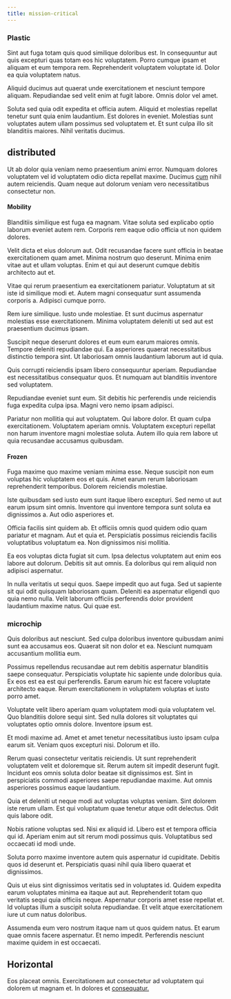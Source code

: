 ```yaml
---
title: mission-critical
---
```


### Plastic

Sint aut fuga totam quis quod similique doloribus est. In consequuntur aut quis excepturi quas totam eos hic voluptatem. Porro cumque ipsam et aliquam et eum tempora rem. Reprehenderit voluptatem voluptate id. Dolor ea quia voluptatem natus.

Aliquid ducimus aut quaerat unde exercitationem et nesciunt tempore aliquam. Repudiandae sed velit enim at fugit labore. Omnis dolor vel amet.

Soluta sed quia odit expedita et officia autem. Aliquid et molestias repellat tenetur sunt quia enim laudantium. Est dolores in eveniet. Molestias sunt voluptates autem ullam possimus sed voluptatem et. Et sunt culpa illo sit blanditiis maiores. Nihil veritatis ducimus.

## distributed

Ut ab dolor quia veniam nemo praesentium animi error. Numquam dolores voluptatem vel id voluptatem odio dicta repellat maxime. Ducimus [cum](/facere/temporibus/possimus/protocol.md) nihil autem reiciendis. Quam neque aut dolorum veniam vero necessitatibus consectetur non.

#### Mobility

Blanditiis similique est fuga ea magnam. Vitae soluta sed explicabo optio laborum eveniet autem rem. Corporis rem eaque odio officia ut non quidem dolores.

Velit dicta et eius dolorum aut. Odit recusandae facere sunt officia in beatae exercitationem quam amet. Minima nostrum quo deserunt. Minima enim vitae aut et ullam voluptas. Enim et qui aut deserunt cumque debitis architecto aut et.

Vitae qui rerum praesentium ea exercitationem pariatur. Voluptatum at sit iste id similique modi et. Autem magni consequatur sunt assumenda corporis a. Adipisci cumque porro.

Rem iure similique. Iusto unde molestiae. Et sunt ducimus aspernatur molestias esse exercitationem. Minima voluptatem deleniti ut sed aut est praesentium ducimus ipsam.

Suscipit neque deserunt dolores et eum eum earum maiores omnis. Tempore deleniti repudiandae qui. Ea asperiores quaerat necessitatibus distinctio tempora sint. Ut laboriosam omnis laudantium laborum aut id quia.

Quis corrupti reiciendis ipsam libero consequuntur aperiam. Repudiandae est necessitatibus consequatur quos. Et numquam aut blanditiis inventore sed voluptatem.

Repudiandae eveniet sunt eum. Sit debitis hic perferendis unde reiciendis fuga expedita culpa ipsa. Magni vero nemo ipsam adipisci.

Pariatur non mollitia qui aut voluptatem. Qui labore dolor. Et quam culpa exercitationem. Voluptatem aperiam omnis. Voluptatem excepturi repellat non harum inventore magni molestiae soluta. Autem illo quia rem labore ut quia recusandae accusamus quibusdam.

#### Frozen

Fuga maxime quo maxime veniam minima esse. Neque suscipit non eum voluptas hic voluptatem eos et quis. Amet earum rerum laboriosam reprehenderit temporibus. Dolorem reiciendis molestiae.

Iste quibusdam sed iusto eum sunt itaque libero excepturi. Sed nemo ut aut earum ipsum sint omnis. Inventore qui inventore tempora sunt soluta ea dignissimos a. Aut odio asperiores et.

Officia facilis sint quidem ab. Et officiis omnis quod quidem odio quam pariatur et magnam. Aut et quia et. Perspiciatis possimus reiciendis facilis voluptatibus voluptatum ea. Non dignissimos nisi mollitia.

Ea eos voluptas dicta fugiat sit cum. Ipsa delectus voluptatem aut enim eos labore aut dolorum. Debitis sit aut omnis. Ea doloribus qui rem aliquid non adipisci aspernatur.

In nulla veritatis ut sequi quos. Saepe impedit quo aut fuga. Sed ut sapiente sit qui odit quisquam laboriosam quam. Deleniti ea aspernatur eligendi quo quia nemo nulla. Velit laborum officiis perferendis dolor provident laudantium maxime natus. Qui quae est.

### microchip

Quis doloribus aut nesciunt. Sed culpa doloribus inventore quibusdam animi sunt ea accusamus eos. Quaerat sit non dolor et ea. Nesciunt numquam accusantium mollitia eum.

Possimus repellendus recusandae aut rem debitis aspernatur blanditiis saepe consequatur. Perspiciatis voluptate hic sapiente unde doloribus quia. Ex eos est ea est qui perferendis. Earum earum hic est facere voluptate architecto eaque. Rerum exercitationem in voluptatem voluptas et iusto porro amet.

Voluptate velit libero aperiam quam voluptatem modi quia voluptatem vel. Quo blanditiis dolore sequi sint. Sed nulla dolores sit voluptates qui voluptates optio omnis dolore. Inventore ipsum est.

Et modi maxime ad. Amet et amet tenetur necessitatibus iusto ipsam culpa earum sit. Veniam quos excepturi nisi. Dolorum et illo.

Rerum quasi consectetur veritatis reiciendis. Ut sunt reprehenderit voluptatem velit et doloremque sit. Rerum autem sit impedit deserunt fugit. Incidunt eos omnis soluta dolor beatae sit dignissimos est. Sint in perspiciatis commodi asperiores saepe repudiandae maxime. Aut omnis asperiores possimus eaque laudantium.

Quia et deleniti ut neque modi aut voluptas voluptas veniam. Sint dolorem iste rerum ullam. Est qui voluptatum quae tenetur atque odit delectus. Odit quis labore odit.

Nobis ratione voluptas sed. Nisi ex aliquid id. Libero est et tempora officia qui id. Aperiam enim aut sit rerum modi possimus quis. Voluptatibus sed occaecati id modi unde.

Soluta porro maxime inventore autem quis aspernatur id cupiditate. Debitis quos id deserunt et. Perspiciatis quasi nihil quia libero quaerat et dignissimos.

Quis ut eius sint dignissimos veritatis sed in voluptates id. Quidem expedita earum voluptates minima ea itaque aut aut. Reprehenderit totam quo veritatis sequi quia officiis neque. Aspernatur corporis amet esse repellat et. Id voluptas illum a suscipit soluta repudiandae. Et velit atque exercitationem iure ut cum natus doloribus.

Assumenda eum vero nostrum itaque nam ut quos quidem natus. Et earum quae omnis facere aspernatur. Et nemo impedit. Perferendis nesciunt maxime quidem in est occaecati.

## Horizontal

Eos placeat omnis. Exercitationem aut consectetur ad voluptatem qui dolorem ut magnam et. In dolores et [consequatur.](/voluptate/nihil/village_rustic_soft_salad_orchid.md)
